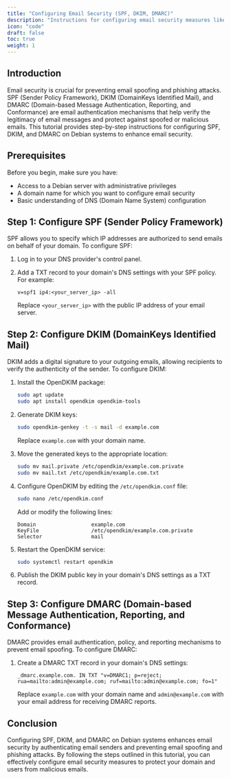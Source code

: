 ```yaml
---
title: "Configuring Email Security (SPF, DKIM, DMARC)"
description: "Instructions for configuring email security measures like SPF, DKIM, and DMARC on Debian systems to prevent email spoofing and phishing attacks."
icon: "code"
draft: false
toc: true
weight: 1
---
```


## Introduction

Email security is crucial for preventing email spoofing and phishing attacks. SPF (Sender Policy Framework), DKIM (DomainKeys Identified Mail), and DMARC (Domain-based Message Authentication, Reporting, and Conformance) are email authentication mechanisms that help verify the legitimacy of email messages and protect against spoofed or malicious emails. This tutorial provides step-by-step instructions for configuring SPF, DKIM, and DMARC on Debian systems to enhance email security.

## Prerequisites

Before you begin, make sure you have:

- Access to a Debian server with administrative privileges
- A domain name for which you want to configure email security
- Basic understanding of DNS (Domain Name System) configuration

## Step 1: Configure SPF (Sender Policy Framework)

SPF allows you to specify which IP addresses are authorized to send emails on behalf of your domain. To configure SPF:

1. Log in to your DNS provider's control panel.
2. Add a TXT record to your domain's DNS settings with your SPF policy. For example:

   ```
   v=spf1 ip4:<your_server_ip> -all
   ```

   Replace `<your_server_ip>` with the public IP address of your email server.

## Step 2: Configure DKIM (DomainKeys Identified Mail)

DKIM adds a digital signature to your outgoing emails, allowing recipients to verify the authenticity of the sender. To configure DKIM:

1. Install the OpenDKIM package:

   ```bash
   sudo apt update
   sudo apt install opendkim opendkim-tools
   ```

2. Generate DKIM keys:

   ```bash
   sudo opendkim-genkey -t -s mail -d example.com
   ```

   Replace `example.com` with your domain name.

3. Move the generated keys to the appropriate location:

   ```bash
   sudo mv mail.private /etc/opendkim/example.com.private
   sudo mv mail.txt /etc/opendkim/example.com.txt
   ```

4. Configure OpenDKIM by editing the `/etc/opendkim.conf` file:

   ```bash
   sudo nano /etc/opendkim.conf
   ```

   Add or modify the following lines:

   ```
   Domain                  example.com
   KeyFile                 /etc/opendkim/example.com.private
   Selector                mail
   ```

5. Restart the OpenDKIM service:

   ```bash
   sudo systemctl restart opendkim
   ```

6. Publish the DKIM public key in your domain's DNS settings as a TXT record.

## Step 3: Configure DMARC (Domain-based Message Authentication, Reporting, and Conformance)

DMARC provides email authentication, policy, and reporting mechanisms to prevent email spoofing. To configure DMARC:

1. Create a DMARC TXT record in your domain's DNS settings:

   ```
   _dmarc.example.com. IN TXT "v=DMARC1; p=reject; rua=mailto:admin@example.com; ruf=mailto:admin@example.com; fo=1"
   ```

   Replace `example.com` with your domain name and `admin@example.com` with your email address for receiving DMARC reports.

## Conclusion

Configuring SPF, DKIM, and DMARC on Debian systems enhances email security by authenticating email senders and preventing email spoofing and phishing attacks. By following the steps outlined in this tutorial, you can effectively configure email security measures to protect your domain and users from malicious emails.
